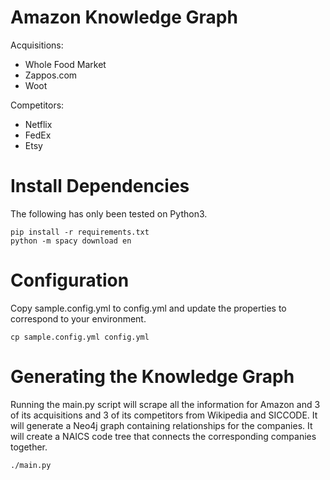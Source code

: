# Amazon Knowledge Graph
Acquisitions:
- Whole Food Market
- Zappos.com
- Woot

Competitors:
- Netflix
- FedEx
- Etsy

# Install Dependencies
The following has only been tested on Python3.

```
pip install -r requirements.txt
python -m spacy download en
```

# Configuration
Copy sample.config.yml to config.yml and update the properties to correspond to your environment.

```
cp sample.config.yml config.yml
```

# Generating the Knowledge Graph
Running the main.py script will scrape all the information for Amazon and 3 of its acquisitions and 3 of its competitors from Wikipedia and SICCODE. It will generate a Neo4j graph containing relationships for the companies. It will create a NAICS code tree that connects the corresponding companies together.

```
./main.py
```
